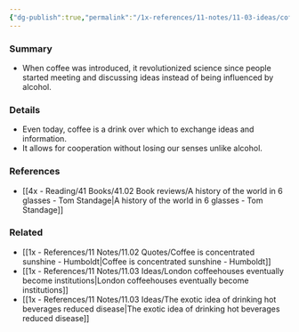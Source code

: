 ```yaml
---
{"dg-publish":true,"permalink":"/1x-references/11-notes/11-03-ideas/coffee-is-a-drink-over-which-to-exchange-ideas/","title":"Coffee is a drink over which to exchange ideas","created":"2023-09-01T20:54:58.714+03:00","updated":"2024-02-14T20:18:34.554+03:00"}
---
```



### Summary
- When coffee was introduced, it revolutionized science since people started meeting and discussing ideas instead of being influenced by alcohol.

### Details
- Even today, coffee is a drink over which to exchange ideas and information.
- It allows for cooperation without losing our senses unlike alcohol.

### References
- [[4x - Reading/41 Books/41.02 Book reviews/A history of the world in 6 glasses - Tom Standage\|A history of the world in 6 glasses - Tom Standage]]

### Related
- [[1x - References/11 Notes/11.02 Quotes/Coffee is concentrated sunshine - Humboldt\|Coffee is concentrated sunshine - Humboldt]]
- [[1x - References/11 Notes/11.03 Ideas/London coffeehouses eventually become institutions\|London coffeehouses eventually become institutions]]
- [[1x - References/11 Notes/11.03 Ideas/The exotic idea of drinking hot beverages reduced disease\|The exotic idea of drinking hot beverages reduced disease]]